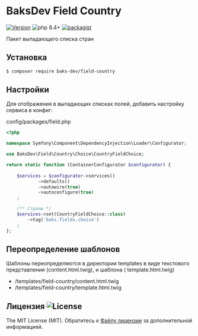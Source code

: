 # BaksDev Field Country

[![Version](https://img.shields.io/badge/version-7.2.1-blue)](https://github.com/baks-dev/field-country/releases)
![php 8.4+](https://img.shields.io/badge/php-min%208.4-red.svg)
[![packagist](https://img.shields.io/badge/packagist-green)](https://packagist.org/packages/baks-dev/field-country)

Пакет выпадающего списка стран

## Установка

``` bash
$ composer require baks-dev/field-country
```

## Настройки

Для отображения в выпадающих списках полей, добавить настройку сервиса в конфиг:

config/packages/field.php

``` php
<?php

namespace Symfony\Component\DependencyInjection\Loader\Configurator;

use BaksDev\Field\Country\Choice\CountryFieldChoice;

return static function (ContainerConfigurator $configurator) {
	
	$services = $configurator->services()
            ->defaults()
            ->autowire(true)
            ->autoconfigure(true)
	;

	/** Страны */
	$services->set(CountryFieldChoice::class)
		->tag('baks.fields.choice')
	;
};

```

## Переопределение шаблонов

Шаблоны переопределяются в директории templates в виде текстового представления (content.html.twig), и шаблона (
template.html.twig)

- /templates/field-country/content.html.twig
- /templates/field-country/template.html.twig

## Лицензия ![License](https://img.shields.io/badge/MIT-green)

The MIT License (MIT). Обратитесь к [Файлу лицензии](LICENSE.md) за дополнительной информацией.
